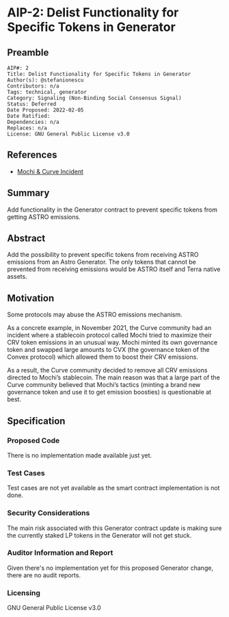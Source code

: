 # AIP-2: Delist Functionality for Specific Tokens in Generator

## Preamble
```
AIP#: 2
Title: Delist Functionality for Specific Tokens in Generator
Author(s): @stefanionescu
Contributors: n/a
Tags: technical, generator
Category: Signaling (Non-Binding Social Consensus Signal)
Status: Deferred
Date Proposed: 2022-02-05
Date Ratified:
Dependencies: n/a
Replaces: n/a
License: GNU General Public License v3.0
```

## References

- [Mochi & Curve Incident](https://thedefiant.io/curve-wars-mochi-turned-off-rewards/)

## Summary

Add functionality in the Generator contract to prevent specific tokens from getting ASTRO emissions.

## Abstract

Add the possibility to prevent specific tokens from receiving ASTRO emissions from an Astro Generator. The only tokens that cannot be prevented from receiving emissions would be ASTRO itself and Terra native assets.

## Motivation

Some protocols may abuse the ASTRO emissions mechanism.

As a concrete example, in November 2021, the Curve community had an incident where a stablecoin protocol called Mochi tried to maximize their CRV token emissions in an unusual way. Mochi minted its own governance token and swapped large amounts to CVX (the governance token of the Convex protocol) which allowed them to boost their CRV emissions.

As a result, the Curve community decided to remove all CRV emissions directed to Mochi’s stablecoin. The main reason was that a large part of the Curve community believed that Mochi’s tactics (minting a brand new governance token and use it to get emission boosties) is questionable at best.

## Specification

### Proposed Code

There is no implementation made available just yet.

### Test Cases

Test cases are not yet available as the smart contract implementation is not done.

### Security Considerations

The main risk associated with this Generator contract update is making sure the currently staked LP tokens in the Generator will not get stuck.

### Auditor Information and Report

Given there's no implementation yet for this proposed Generator change, there are no audit reports.

### Licensing

GNU General Public License v3.0
